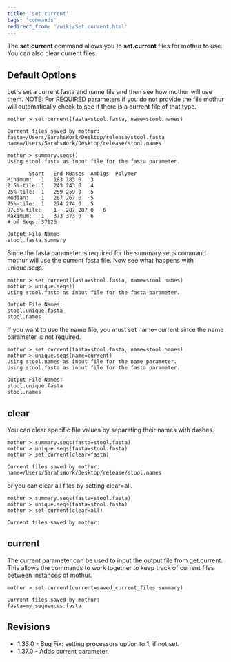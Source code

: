 ```yaml
---
title: 'set.current'
tags: 'commands'
redirect_from: '/wiki/Set.current.html'
---
```

The **set.current** command allows you to **set.current** files for mothur to
use. You can also clear current files.


## Default Options

Let's set a current fasta and name file and then see how mothur will
use them. NOTE: For REQUIRED parameters if you do not provide the file
mothur will automatically check to see if there is a current file of
that type.

    mothur > set.current(fasta=stool.fasta, name=stool.names)

    Current files saved by mothur:
    fasta=/Users/SarahsWork/Desktop/release/stool.fasta
    name=/Users/SarahsWork/Desktop/release/stool.names

    mothur > summary.seqs()
    Using stool.fasta as input file for the fasta parameter.

           Start   End NBases  Ambigs  Polymer
    Minimum:   1   183 183 0   3
    2.5%-tile: 1   243 243 0   4
    25%-tile:  1   259 259 0   5
    Median:    1   267 267 0   5
    75%-tile:  1   274 274 0   5
    97.5%-tile:    1   287 287 0   6
    Maximum:   1   373 373 0   6
    # of Seqs: 37126

    Output File Name: 
    stool.fasta.summary

Since the fasta parameter is required for the summary.seqs command
mothur will use the current fasta file. Now see what happens with
unique.seqs.

    mothur > set.current(fasta=stool.fasta, name=stool.names)
    mothur > unique.seqs()
    Using stool.fasta as input file for the fasta parameter.

    Output File Names: 
    stool.unique.fasta
    stool.names

If you want to use the name file, you must set name=current since the
name parameter is not required.

    mothur > set.current(fasta=stool.fasta, name=stool.names)
    mothur > unique.seqs(name=current)
    Using stool.names as input file for the name parameter.
    Using stool.fasta as input file for the fasta parameter.

    Output File Names: 
    stool.unique.fasta
    stool.names

## clear

You can clear specific file values by separating their names with
dashes.

    mothur > summary.seqs(fasta=stool.fasta)
    mothur > unique.seqs(fasta=stool.fasta)
    mothur > set.current(clear=fasta)

    Current files saved by mothur:
    name=/Users/SarahsWork/Desktop/release/stool.names

or you can clear all files by setting clear=all.

    mothur > summary.seqs(fasta=stool.fasta)
    mothur > unique.seqs(fasta=stool.fasta)
    mothur > set.current(clear=all)

    Current files saved by mothur:

## current

The current parameter can be used to input the output file from
get.current. This allows the commands to work together to keep track of
current files between instances of mothur.

    mothur > set.current(current=saved_current_files.summary)
    
    Current files saved by mothur:
    fasta=my_sequences.fasta

## Revisions

-   1.33.0 - Bug Fix: setting processors option to 1, if not set.
-   1.37.0 - Adds current parameter.


